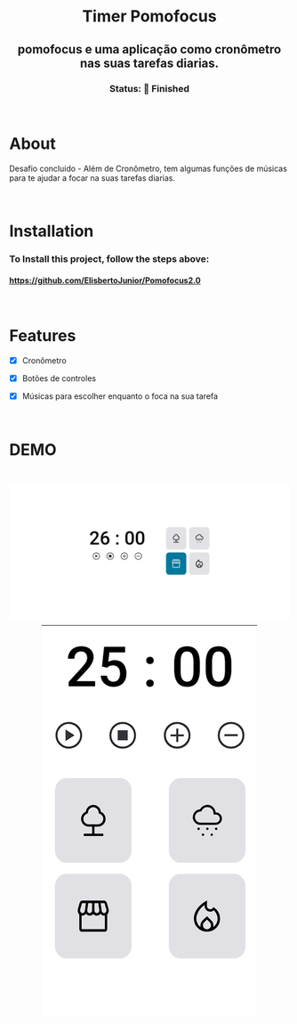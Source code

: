 <div align="center">
    <h1>Timer Pomofocus</h1>
    <h2> pomofocus e uma aplicação como cronômetro nas suas tarefas diarias.</h2> 
</div>  

<div align="center">
    <h3> Status: 🚀 Finished </h3>
</div>

<br>

# About

<p> Desafio concluido - Além de Cronômetro, tem algumas funções de músicas para te ajudar a focar na suas tarefas diarias. </p>

<br>

# Installation

### To Install this project, follow the steps above:

#### https://github.com/ElisbertoJunior/Pomofocus2.0




<br>


# Features 
- [x]  Cronômetro
- [x]  Botões de controles
- [x]  Músicas para escolher enquanto o foca na sua tarefa



<br>


# DEMO 

<h1 align="center">
    <img src="./assets/pomofocusDesktop.gif">
    <img src="./assets/pomofocusMobile.gif">
    
</h1>